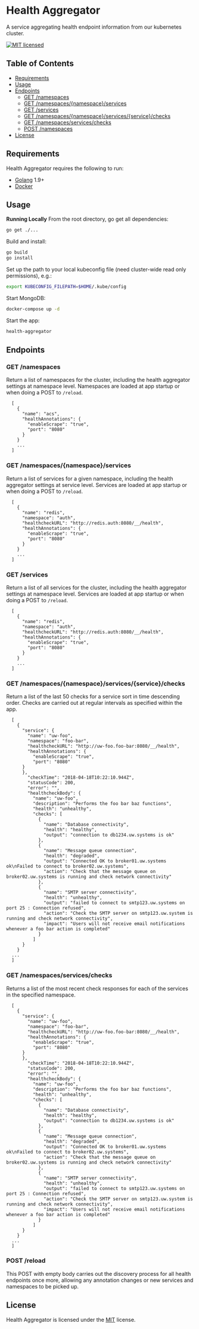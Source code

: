 Health Aggregator
==========

A service aggregating health endpoint information from our kubernetes cluster.

[![MIT licensed][shield-license]](#)

Table of Contents
-----------------

  * [Requirements](#requirements)
  * [Usage](#usage)
  * [Endpoints](#endpoints)
    * [GET /namespaces](#get-namespaces)
    * [GET /namespaces/{namespace}/services](#get-namespaces-namespace-services)
    * [GET /services](#get-services)
    * [GET /namespaces/{namespace}/services/{service}/checks](#get-namespaces-namespace-services-service-checks)
    * [GET /namespaces/services/checks](#get-namespaces-services-checks)
    * [POST /namespaces](#post-reload)
  * [License](#license)


Requirements
------------

Health Aggregator requires the following to run:

  * [Golang][golang] 1.9+
  * [Docker][docker]

Usage
-----

**Running Locally** 
From the root directory, go get all dependencies: 

```sh
go get ./...
```

Build and install: 

```sh
go build
go install
```

Set up the path to your local kubeconfig file (need cluster-wide read only permissions), e.g.: 

```sh
export KUBECONFIG_FILEPATH=$HOME/.kube/config
```

Start MongoDB: 

```sh
docker-compose up -d
```

Start the app: 

```sh
health-aggregator
```

Endpoints
-----

### GET /namespaces 

Return a list of namespaces for the cluster, including the health aggregator settings at namespace level. Namespaces are loaded at app startup or when doing a POST to `/reload`.

```
  [
    {
      "name": "acs",
      "healthAnnotations": {
        "enableScrape": "true",
        "port": "8080"
      }
    }
    ...
  ]
```

### GET /namespaces/{namespace}/services 

Return a list of services for a given namespace, including the health aggregator settings at service level. Services are loaded at app startup or when doing a POST to `/reload`.

```
  [
    {
      "name": "redis",
      "namespace": "auth",
      "healthcheckURL": "http://redis.auth:8080/__/health",
      "healthAnnotations": {
        "enableScrape": "true",
        "port": "8080"
      }
    }
    ...
  ]
```

### GET /services 

Return a list of all services for the cluster, including the health aggregator settings at namespace level. Services are loaded at app startup or when doing a POST to `/reload`.

```
  [
    {
      "name": "redis",
      "namespace": "auth",
      "healthcheckURL": "http://redis.auth:8080/__/health",
      "healthAnnotations": {
        "enableScrape": "true",
        "port": "8080"
      }
    }
    ...
  ]
```

### GET /namespaces/{namespace}/services/{service}/checks

Return a list of the last 50 checks for a service sort in time descending order. Checks are carried out at regular intervals as specified within the app.

```
  [
    {
      "service": {
        "name": "uw-foo",
        "namespace": "foo-bar",
        "healthcheckURL": "http://uw-foo.foo-bar:8080/__/health",
        "healthAnnotations": {
          "enableScrape": "true",
          "port": "8080"
      }
      },
        "checkTime": "2018-04-18T10:22:10.944Z",
        "statusCode": 200,
        "error": "",
        "healthcheckBody": {
          "name": "uw-foo",
          "description": "Performs the foo bar baz functions",
          "health": "unhealthy",
          "checks": [
            {
              "name": "Database connectivity",
              "health": "healthy",
              "output": "connection to db1234.uw.systems is ok"
            },
            {
              "name": "Message queue connection",
              "health": "degraded",
              "output": "Connected OK to broker01.uw.systems ok\nFailed to connect to broker02.uw.systems",
              "action": "Check that the message queue on broker02.uw.systems is running and check network connectivity"
            },
            {
              "name": "SMTP server connectivity",
              "health": "unhealthy",
              "output": "failed to connect to smtp123.uw.systems on port 25 : Connection refused",
              "action": "Check the SMTP server on smtp123.uw.system is running and check network connectivity",
              "impact": "Users will not receive email notifications whenever a foo bar action is completed"
            }
          ]
      }
    }
  ...
  ]
```

### GET /namespaces/services/checks

Returns a list of the most recent check responses for each of the services in the specified namespace.

```
  [
    {
      "service": {
        "name": "uw-foo",
        "namespace": "foo-bar",
        "healthcheckURL": "http://uw-foo.foo-bar:8080/__/health",
        "healthAnnotations": {
          "enableScrape": "true",
          "port": "8080"
      }
      },
        "checkTime": "2018-04-18T10:22:10.944Z",
        "statusCode": 200,
        "error": "",
        "healthcheckBody": {
          "name": "uw-foo",
          "description": "Performs the foo bar baz functions",
          "health": "unhealthy",
          "checks": [
            {
              "name": "Database connectivity",
              "health": "healthy",
              "output": "connection to db1234.uw.systems is ok"
            },
            {
              "name": "Message queue connection",
              "health": "degraded",
              "output": "Connected OK to broker01.uw.systems ok\nFailed to connect to broker02.uw.systems",
              "action": "Check that the message queue on broker02.uw.systems is running and check network connectivity"
            },
            {
              "name": "SMTP server connectivity",
              "health": "unhealthy",
              "output": "failed to connect to smtp123.uw.systems on port 25 : Connection refused",
              "action": "Check the SMTP server on smtp123.uw.system is running and check network connectivity",
              "impact": "Users will not receive email notifications whenever a foo bar action is completed"
            }
          ]
      }
    }
  ...
  ]
``` 

### POST /reload 

This POST with empty body carries out the discovery process for all health endpoints once more, allowing any annotation changes or new services and namespaces to be picked up.

License
-------

Health Aggregator is licensed under the [MIT](https://github.com/utilitywarehouse/health-aggregator/blob/master/LICENSE) license.  


[golang]: https://golang.org/
[docker]: https://www.docker.com/
[shield-license]: https://img.shields.io/badge/license-MIT-blue.svg
